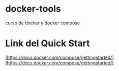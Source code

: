 # docker-tools
curso de docker y docker compose


# Link del Quick Start
[https://docs.docker.com/compose/gettingstarted/](https://docs.docker.com/compose/gettingstarted/)